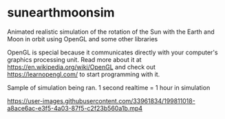 # sunearthmoonsim
Animated realistic simulation of the rotation of the Sun with the Earth and Moon in orbit using OpenGL and some other libraries

OpenGL is special because it communicates directly with your computer's graphics processing unit. Read more about it at https://en.wikipedia.org/wiki/OpenGL and check out https://learnopengl.com/ to start programming with it.

Sample of simulation being ran. 1 second realtime = 1 hour in simulation



https://user-images.githubusercontent.com/33961834/199811018-a8ace6ac-e3f5-4a03-87f5-c2f23b560a1b.mp4

